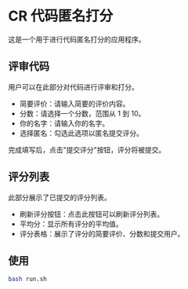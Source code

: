 # CR 代码匿名打分

这是一个用于进行代码匿名打分的应用程序。

## 评审代码

用户可以在此部分对代码进行评审和打分。

- 简要评价：请输入简要的评价内容。
- 分数：请选择一个分数，范围从 1 到 10。
- 你的名字：请输入你的名字。
- 选择匿名：勾选此选项以匿名提交评分。

完成填写后，点击"提交评分"按钮，评分将被提交。

## 评分列表

此部分展示了已提交的评分列表。

- 刷新评分按钮：点击此按钮可以刷新评分列表。
- 平均分：显示所有评分的平均值。
- 评分表格：展示了评分的简要评价、分数和提交用户。

## 使用

```bash
bash run.sh
```
